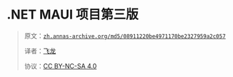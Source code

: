 # .NET MAUI 项目第三版

> 原文：[`zh.annas-archive.org/md5/08911220be4971170be2327959a2c057`](https://zh.annas-archive.org/md5/08911220be4971170be2327959a2c057)
> 
> 译者：[飞龙](https://github.com/wizardforcel)
> 
> 协议：[CC BY-NC-SA 4.0](http://creativecommons.org/licenses/by-nc-sa/4.0/)